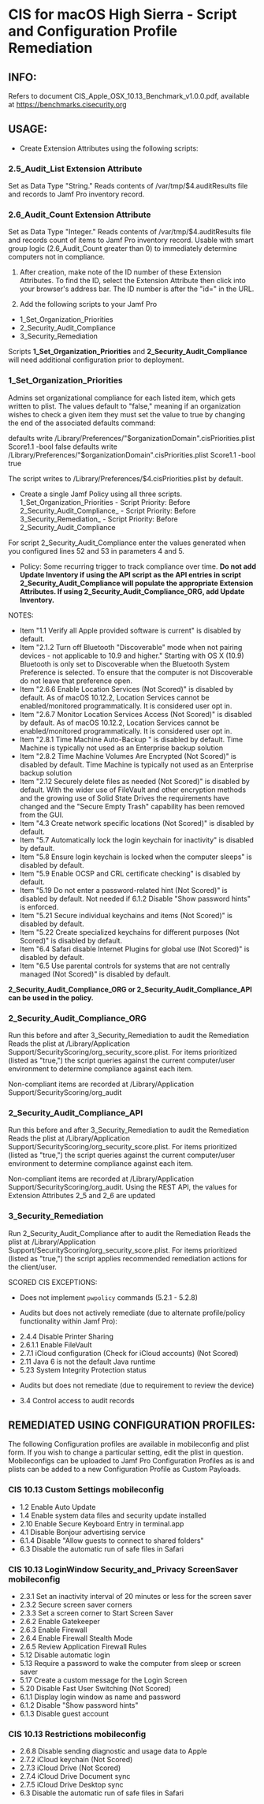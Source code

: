 # CIS for macOS High Sierra - Script and Configuration Profile Remediation
## INFO:

Refers to document CIS_Apple_OSX_10.13_Benchmark_v1.0.0.pdf, available at https://benchmarks.cisecurity.org

## USAGE:
* Create Extension Attributes using the following scripts:
### 2.5_Audit_List Extension Attribute

Set as Data Type "String."
Reads contents of /var/tmp/$4.auditResults file and records to Jamf Pro inventory record.

### 2.6_Audit_Count Extension Attribute

Set as Data Type "Integer."
Reads contents of /var/tmp/$4.auditResults file and records count of items to Jamf Pro inventory record. Usable with smart group logic (2.6_Audit_Count greater than 0) to immediately determine computers not in compliance.

1. After creation, make note of the ID number of these Extension Attributes.  To find the ID, select the Extension Attribute then click into your browser's address bar.  The ID number is after the "id=" in the URL.

2. Add the following scripts to your Jamf Pro
* 1_Set_Organization_Priorities
* 2_Security_Audit_Compliance
* 3_Security_Remediation

Scripts __1_Set_Organization_Priorities__ and __2_Security_Audit_Compliance__ will need additional configuration prior to deployment.

### 1_Set_Organization_Priorities

Admins set organizational compliance for each listed item, which gets written to plist. The values default to "false," meaning if an organization wishes to check a given item they must set the value to true by changing the end of the associated defaults command:

defaults write /Library/Preferences/"$organizationDomain".cisPriorities.plist Score1.1 -bool false
defaults write /Library/Preferences/"$organizationDomain".cisPriorities.plist Score1.1 -bool true

The script writes to /Library/Preferences/$4.cisPriorities.plist by default.

* Create a single Jamf Policy using all three scripts.
1_Set_Organization_Priorities - Script Priority: Before
2_Security_Audit_Compliance_ - Script Priority: Before
3_Security_Remediation_ - Script Priority: Before
2_Security_Audit_Compliance

For script 2_Security_Audit_Compliance enter the values generated when you configured lines 52 and 53 in parameters 4 and 5.

* Policy: Some recurring trigger to track compliance over time.
__Do not add Update Inventory if using the API script as the API entries in script 2_Security_Audit_Compliance will populate the appropriate Extension Attributes.  If using 2_Security_Audit_Compliance_ORG, add Update Inventory.__


NOTES:

* Item "1.1 Verify all Apple provided software is current" is disabled by default.
* Item "2.1.2 Turn off Bluetooth "Discoverable" mode when not pairing devices - not applicable to 10.9 and higher."
	Starting with OS X (10.9) Bluetooth is only set to Discoverable when the Bluetooth System Preference is selected.
	To ensure that the computer is not Discoverable do not leave that preference open.
* Item "2.6.6 Enable Location Services (Not Scored)" is disabled by default.
	As of macOS 10.12.2, Location Services cannot be enabled/monitored programmatically.
	It is considered user opt in.
* Item "2.6.7 Monitor Location Services Access (Not Scored)" is disabled by default.
	As of macOS 10.12.2, Location Services cannot be enabled/monitored programmatically.
	It is considered user opt in.
* Item "2.8.1 Time Machine Auto-Backup " is disabled by default.
	Time Machine is typically not used as an Enterprise backup solution
* Item "2.8.2 Time Machine Volumes Are Encrypted (Not Scored)" is disabled by default.
	Time Machine is typically not used as an Enterprise backup solution
* Item "2.12 Securely delete files as needed (Not Scored)" is disabled by default.
	With the wider use of FileVault and other encryption methods and the growing use of Solid State Drives
	the requirements have changed and the "Secure Empty Trash" capability has been removed from the GUI.
* Item "4.3 Create network specific locations (Not Scored)" is disabled by default.
* Item "5.7 Automatically lock the login keychain for inactivity" is disabled by default.
* Item "5.8 Ensure login keychain is locked when the computer sleeps" is disabled by default.
* Item "5.9 Enable OCSP and CRL certificate checking" is disabled by default.
* Item "5.19 Do not enter a password-related hint (Not Scored)" is disabled by default.
	Not needed if 6.1.2 Disable "Show password hints" is enforced.
* Item "5.21 Secure individual keychains and items (Not Scored)" is disabled by default.
* Item "5.22 Create specialized keychains for different purposes (Not Scored)" is disabled by default.
* Item "6.4 Safari disable Internet Plugins for global use (Not Scored)" is disabled by default.
* Item "6.5 Use parental controls for systems that are not centrally managed (Not Scored)" is disabled by default.

 __2_Security_Audit_Compliance_ORG or 2_Security_Audit_Compliance_API can be used in the policy.__

### 2_Security_Audit_Compliance_ORG

Run this before and after 3_Security_Remediation to audit the Remediation
Reads the plist at /Library/Application Support/SecurityScoring/org_security_score.plist. For items prioritized (listed as "true,") the script queries against the current computer/user environment to determine compliance against each item.

Non-compliant items are recorded at /Library/Application Support/SecurityScoring/org_audit

### 2_Security_Audit_Compliance_API

Run this before and after 3_Security_Remediation to audit the Remediation
Reads the plist at /Library/Application Support/SecurityScoring/org_security_score.plist. For items prioritized (listed as "true,") the script queries against the current computer/user environment to determine compliance against each item.

Non-compliant items are recorded at /Library/Application Support/SecurityScoring/org_audit. Using the REST API, the values for Extension Attributes 2_5 and 2_6 are updated


### 3_Security_Remediation

Run 2_Security_Audit_Compliance after to audit the Remediation
Reads the plist at /Library/Application Support/SecurityScoring/org_security_score.plist. For items prioritized (listed as "true,") the script applies recommended remediation actions for the client/user.

SCORED CIS EXCEPTIONS:

- Does not implement `pwpolicy` commands (5.2.1 - 5.2.8)

- Audits but does not actively remediate (due to alternate profile/policy functionality within Jamf Pro):
* 2.4.4 Disable Printer Sharing
* 2.6.1.1 Enable FileVault
* 2.7.1 iCloud configuration (Check for iCloud accounts) (Not Scored)
* 2.11 Java 6 is not the default Java runtime
* 5.23 System Integrity Protection status

- Audits but does not remediate (due to requirement to review the device)
* 3.4 Control access to audit records

## REMEDIATED USING CONFIGURATION PROFILES:
The following Configuration profiles are available in mobileconfig and plist form.  If you wish to change a particular setting, edit the plist in question.  Mobileconfigs can be uploaded to Jamf Pro Configuration Profiles as is and plists can be added to a new Configuration Profile as Custom Payloads.

### CIS 10.13 Custom Settings mobileconfig
* 1.2 Enable Auto Update
* 1.4 Enable system data files and security update installed
* 2.10 Enable Secure Keyboard Entry in terminal.app
* 4.1 Disable Bonjour advertising service
* 6.1.4 Disable "Allow guests to connect to shared folders"
* 6.3 Disable the automatic run of safe files in Safari

### CIS 10.13 LoginWindow Security_and_Privacy ScreenSaver mobileconfig
* 2.3.1 Set an inactivity interval of 20 minutes or less for the screen saver
* 2.3.2 Secure screen saver corners
* 2.3.3 Set a screen corner to Start Screen Saver
* 2.6.2 Enable Gatekeeper
* 2.6.3 Enable Firewall
* 2.6.4 Enable Firewall Stealth Mode
* 2.6.5 Review Application Firewall Rules
* 5.12 Disable automatic login
* 5.13 Require a password to wake the computer from sleep or screen saver
* 5.17 Create a custom message for the Login Screen
* 5.20 Disable Fast User Switching (Not Scored)
* 6.1.1 Display login window as name and password
* 6.1.2 Disable "Show password hints"
* 6.1.3 Disable guest account

### CIS 10.13 Restrictions mobileconfig
* 2.6.8 Disable sending diagnostic and usage data to Apple
* 2.7.2 iCloud keychain (Not Scored)
* 2.7.3 iCloud Drive (Not Scored)
* 2.7.4 iCloud Drive Document sync
* 2.7.5 iCloud Drive Desktop sync
* 6.3 Disable the automatic run of safe files in Safari
